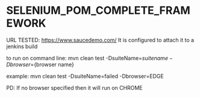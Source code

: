 # SELENIUM_POM_COMPLETE_FRAMEWORK

URL TESTED: https://www.saucedemo.com/
It is configured to attach it to a jenkins build

to run on command line:
mvn clean test -DsuiteName=${suite name} -Dbrowser=${browser name}

example:
mvn clean test -DsuiteName=failed -Dbrowser=EDGE

PD: If no browser specified then it will run on CHROME

